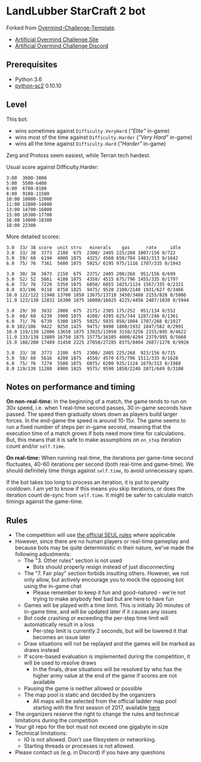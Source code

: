 # LandLubber StarCraft 2 bot

Forked from [Overmind-Challenge-Template](https://gitlab.com/overmind-challenge/overmind-challenge-template).

- [Artificial Overmind Challenge Site](https://artificial-overmind.reaktor.com/)
- [Artificial Overmind Challenge Discord](https://discord.gg/D9XEhWY)

## Prerequisites

- Python 3.6
- [python-sc2](https://github.com/Dentosal/python-sc2/) 0.10.10

## Level

This bot:

- wins sometimes against `Difficulty.VeryHard` (*"Elite"* in-game)
- wins most of the time against `Difficulty.Harder` (*"Very Hard"* in-game)
- wins all the time against `Difficulty.Hard` (*"Harder"* in-game)

Zerg and Protoss seem easiest, while Terran tech hardest.

Usual score against Difficulty.Harder:

    3:00  3600-3800
    5:00  5500-6400
    6:00  6700-8100
    8:00  9100-11500
    10:00 10800-12000
    11:00 12800-14800
    13:00 14700-16000
    15:00 16300-17700
    16:00 14000-18300
    18:00 22300

More detailed scores:

    3.0  33/ 38 score  unit stru   minerals    gas      rate     idle
    3.0  33/ 38  3773  2100  675  2300/ 2405 225/268 1007/156 0/722
    5.0  59/ 60  6194  4000 1075  4325/ 4560 650/784 1483/313 0/1642
    6.0  75/ 76  7361  5600 1075  5925/ 6195 975/1116 1707/335 0/1943

    3.0  30/ 30  3673  2150  675  2375/ 2405 200/268  951/156 0/699
    5.0  52/ 52  5661  4100 1075  4350/ 4515 675/796 1455/335 0/1797
    6.0  73/ 76  7229  5350 1075  6050/ 6055 1025/1124 1567/335 0/2321
    8.0  83/106  9118  8750 1825  9475/ 9520 2100/2148 1931/627 0/3466
    10.0 122/122 11948 13700 1850 13675/13710 3450/3488 2155/828 0/5006
    11.0 123/130 12831 16300 1875 16000/16025 4225/4456 2407/1030 0/5944

    3.0  29/ 30  3632  2000  675  2175/ 2305 175/252  951/134 0/552
    5.0  60/ 60  6239  3900 1075  4200/ 4395 625/744 1287/246 0/1361
    6.0  71/ 76  6739  5300 1075  5925/ 5935 850/1004 1707/268 0/1927
    8.0 102/106  9422  9250 1425  9475/ 9490 1800/1932 1847/582 0/2991
    10.0 119/130 12006 13650 1875 13925/13950 3150/3256 2155/895 0/4622
    11.0 133/138 13809 16750 1875 15775/16305 4000/4204 2379/985 0/5660
    15.0 188/200 17489 31450 2225 27050/27285 8375/8404 2687/1276 0/9926

    3.0  33/ 38  3773  2100  675  2300/ 2405 225/268  923/156 0/715
    5.0  58/ 60  5616  4200 1075  4550/ 4570 675/796 1511/335 0/1628
    6.0  75/ 76  7274  5500 1075  6075/ 6200 925/1124 1679/313 0/1988
    8.0 119/130 11280  8900 1825  9575/ 9590 1850/2240 2071/649 0/3108


## Notes on performance and timing

**On non-real-time:** In the beginning of a match, the game tends to run on 30x speed, i.e. when 1 real-time second passes, 30 in-game seconds have passed. The speed then gradually slows down as players build larger forces. In the end-game the speed is around 10-15x. The game seems to run a fixed number of steps per in-game second, meaning that the execution time of a match grows if bots need more time for calculations. But, this means that it is safe to make assumptions on `on_step` iteration count and/or `self.time`.

**On real-time:** When running real-time, the iterations per game-time second fluctuates, 40-60 iterations per second (both real-time and game-time). We should definitely time things against `self.time`, to avoid unnecessary spam.

If the bot takes too long to process an iteration, it is put to penalty cooldown. I am yet to know if this means you skip iterations, or does the iteration count de-sync from `self.time`. It might be safer to calculate match timings against the game-time.

## Rules

- The competition will use [the official SEUL rules](https://seul.fi/e-urheilu/pelisaannot/turnaussaannot-starcraft-ii/#english-version) where applicable
- However, since there are no human players or real-time gameplay and because bots may be quite deterministic in their nature, we've made the following adjustments:
  * The "3. Other rules" section is not used
    + Bots should properly resign instead of just disconnecting
  * The "7. Fair play" section forbids insulting others. However, we not only allow, but actively encourage you to mock the opposing bot using the in-game chat
    + Please remember to keep it fun and good-natured - we're not trying to make anybody feel bad but are here to have fun
  * Games will be played with a time limit. This is initially 30 minutes of in-game time, and will be updated later if it causes any issues
  * Bot code crashing or exceeding the per-step time limit will automatically result in a loss
    + Per-step limit is currently 2 seconds, but will be lowered it that becomes an issue later
  * Draw situations will not be replayed and the games will be marked as draws instead
  * If score-based evaluation is implemented during the competition, it will be used to resolve draws
    + In the finals, draw situations will be resolved by who has the higher army value at the end of the game if scores are not available
  * Pausing the game is neither allowed or possible
  * The map pool is static and decided by the organizers
    + All maps will be selected from the official ladder map pool starting with the first season of 2017, available [here](https://github.com/Blizzard/s2client-proto#map-packs)
- The organizers reserve the right to change the rules and technical limitations during the competition
- Your git repo for the bot must not exceed one gigabyte in size
- Technical limitations:
  * IO is not allowed. Don't use filesystem or networking.
  * Starting threads or processes is not allowed.
- Please contact us (e.g. in Discord) if you have any questions
